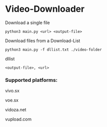 # Video-Downloader

Download a single file
```
python3 main.py <url> <output-file>
```

Download files from a Download-List
```
python3 main.py -f dllist.txt ./video-folder
```
dllist

```
<output-file>, <url>
```

### Supported platforms:

vivo.sx

voe.sx

vidoza.net

vupload.com

